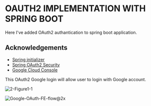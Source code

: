 
# OAUTH2 IMPLEMENTATION WITH SPRING BOOT

Here I've added OAuth2 authantication to spring boot application. 


## Acknowledgements

 - [Spring initializer](https://start.spring.io/)
 - [Spring OAuth2 Security](https://docs.spring.io/spring-security/reference/servlet/oauth2/login/core.html)
 - [Google Cloud Console](https://console.cloud.google.com/apis/credentials)

This OAuth2 Google login will allow user to login with Google account. 

![2-Figure1-1](https://user-images.githubusercontent.com/19555470/212572203-df2cd2d3-2be3-4fc5-a4ab-1fca2a5849bc.png)

![Google-OAuth-FE-flow@2x](https://user-images.githubusercontent.com/19555470/212572225-feccba8e-6b3b-41ee-bf05-602c5c757074.png)
